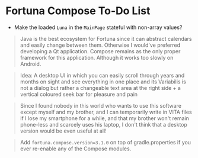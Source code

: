 # Fortuna Compose To-Do List

* Make the loaded `Luna` in the `MainPage` stateful with non-array values?

> Java is the best ecosystem for Fortuna since it can abstract calendars and easily change between
> them. Otherwise I would've preferred developing a Qt application. Compose remains as the only
> proper framework for this application. Although it works too slowly on Android.

> Idea: A desktop UI in which you can easily scroll through years and months on sight
> and see everything in one place and its Variabilis is not a dialog but rather
> a changeable text area at the right side + a vertical coloured seek bar for pleasure and pain

> Since I found nobody in this world who wants to use this software except myself and my brother,
> and I can temporarily write in VITA files if I lose my smartphone for a while,
> and that my brother won't remain phone-less and scarcely uses his laptop,
> I don't think that a desktop version would be even useful at all!

> Add `fortuna.compose.version=3.1.0` on top of gradle.properties if you ever re-enable any of the
> Compose modules.
